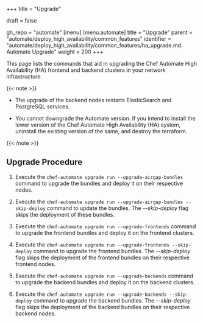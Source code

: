 +++
title = "Upgrade"

draft = false

gh_repo = "automate"
[menu]
  [menu.automate]
    title = "Upgrade"
    parent = "automate/deploy_high_availability/common_features"
    identifier = "automate/deploy_high_availability/common_features/ha_upgrade.md Automate Upgrade"
    weight = 200
+++

This page lists the commands that aid in upgrading the Chef Automate High Availability (HA) frontend and backend clusters in your network infrastructure.

{{< note >}}

- The upgrade of the backend nodes restarts ElasticSearch and PostgreSQL services.

- You cannot downgrade the Automate version. If you intend to install the lower version of the Chef Automate High Availability (HA) system, uninstall the existing version of the same, and destroy the terraform.

{{< /note >}}

## Upgrade Procedure

1. Execute the `chef-automate upgrade run --upgrade-airgap-bundles` command to upgrade the bundles and deploy it on their respective nodes.

1. Execute the `chef-automate upgrade run --upgrade-airgap-bundles --skip-deploy` command to update the bundles. The *--skip-deploy* flag skips the deployment of these bundles.

1. Execute the `chef-automate upgrade run --upgrade-frontends` command to upgrade the frontend bundles and deploy it on the frontend clusters.

1. Execute the `chef-automate upgrade run --upgrade-frontends --skip-deploy` command to upgrade the frontend bundles. The *--skip-deploy* flag skips the deployment of the frontend bundles on their respective frontend nodes.

1. Execute the `chef-automate upgrade run --upgrade-backends` command to upgrade the backend bundles and deploy it on the backend clusters.

1. Execute the `chef-automate upgrade run --upgrade-backends --skip-deploy` command to upgrade the backend bundles. The *--skip-deploy* flag skips the deployment of the backend bundles on their respective backend nodes.
